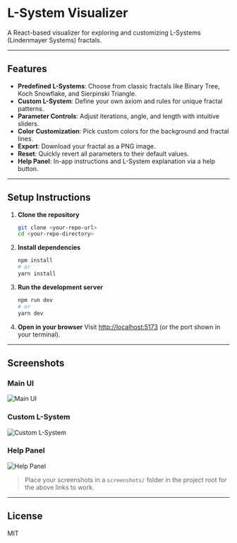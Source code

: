 # L-System Visualizer

A React-based visualizer for exploring and customizing L-Systems (Lindenmayer Systems) fractals.

---

## Features

- **Predefined L-Systems**: Choose from classic fractals like Binary Tree, Koch Snowflake, and Sierpinski Triangle.
- **Custom L-System**: Define your own axiom and rules for unique fractal patterns.
- **Parameter Controls**: Adjust iterations, angle, and length with intuitive sliders.
- **Color Customization**: Pick custom colors for the background and fractal lines.
- **Export**: Download your fractal as a PNG image.
- **Reset**: Quickly revert all parameters to their default values.
- **Help Panel**: In-app instructions and L-System explanation via a help button.

---

## Setup Instructions

1. **Clone the repository**
   ```bash
   git clone <your-repo-url>
   cd <your-repo-directory>
   ```

2. **Install dependencies**
   ```bash
   npm install
   # or
   yarn install
   ```

3. **Run the development server**
   ```bash
   npm run dev
   # or
   yarn dev
   ```

4. **Open in your browser**
   Visit [http://localhost:5173](http://localhost:5173) (or the port shown in your terminal).

---

## Screenshots

### Main UI
![Main UI](screenshots/main-ui.png)

### Custom L-System
![Custom L-System](screenshots/custom-lsystem.png)

### Help Panel
![Help Panel](screenshots/help-panel.png)

> Place your screenshots in a `screenshots/` folder in the project root for the above links to work.

---

## License

MIT
